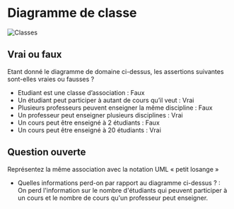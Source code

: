 # Diagramme de classe

![Classes](uml/classes.png)

## Vrai ou faux

Etant donné le diagramme de domaine ci-dessus, les assertions suivantes sont-elles vraies ou fausses ? 
- Etudiant est une classe d’association : Faux
- Un étudiant peut participer à autant de cours qu’il veut : Vrai
- Plusieurs professeurs peuvent enseigner la même discipline : Faux
- Un professeur peut enseigner plusieurs disciplines : Vrai
- Un cours peut être enseigné à 2 étudiants : Faux
- Un cours peut être enseigné à 20 étudiants  : Vrai

## Question ouverte

Représentez la même association avec la notation UML « petit losange » 

- Quelles informations perd-on par rapport au diagramme ci-dessus ? : 
On perd l'information sur le nombre d'étudiants qui peuvent participer à un cours et le nombre de cours qu'un professeur peut enseigner.